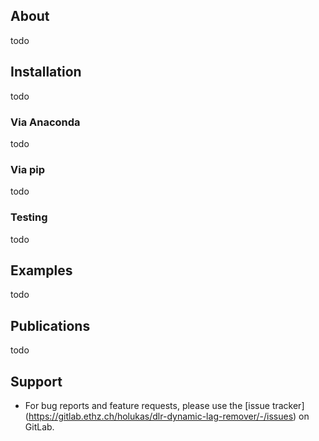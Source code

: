 ## About
todo

## Installation
todo

### Via Anaconda
todo

### Via pip
todo

### Testing
todo

## Examples

todo

## Publications

todo

## Support

* For bug reports and feature requests, please use the [issue tracker]
  (https://gitlab.ethz.ch/holukas/dlr-dynamic-lag-remover/-/issues) on GitLab.
